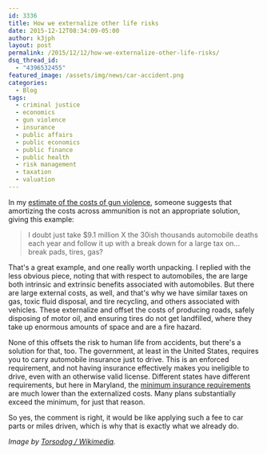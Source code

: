 ```yaml
---
id: 3336
title: How we externalize other life risks
date: 2015-12-12T08:34:09-05:00
author: k3jph
layout: post
permalink: /2015/12/12/how-we-externalize-other-life-risks/
dsq_thread_id:
  - "4396532455"
featured_image: /assets/img/news/car-accident.png
categories:
  - Blog
tags:
  - criminal justice
  - economics
  - gun violence
  - insurance
  - public affairs
  - public economics
  - public finance
  - public health
  - risk management
  - taxation
  - valuation
---
```

In my [estimate of the costs of gun violence](/2015/12/05/gun-related-violence-recession), someone suggests that amortizing the costs across ammunition is not an appropriate solution, giving this example:

> I doubt just take $9.1 million X the 30ish thousands automobile deaths each year and follow it up with a break down for a large tax on... break pads, tires, gas?

That's a great example, and one really worth unpacking.  I replied with the less obvious piece, noting that with respect to automobiles, the are large both intrinsic and extrinsic benefits associated with automobiles. But there are large external costs, as well, and that's why we have similar taxes on gas, toxic fluid disposal, and tire recycling, and others associated with vehicles.  These externalize and offset the costs of producing roads, safely disposing of motor oil, and ensuring tires do not get landfilled, where they take up enormous amounts of space and are a fire hazard.

None of this offsets the risk to human life from accidents, but there's a solution for that, too.  The government, at least in the United States, requires you to carry automobile insurance just to drive.  This is an enforced requirement, and not having insurance effectively makes you ineligible to drive, even with an otherwise valid license.  Different states have different requirements, but here in Maryland, the [minimum insurance requirements](https://www.geico.com/information/states/md/) are much lower than the externalized costs.  Many plans substantially exceed the minimum, for just that reason.  

So yes, the comment is right, it would be like applying such a fee to car parts or miles driven, which is why that is exactly what we already do.

_Image by [Torsodog / Wikimedia](https://commons.wikimedia.org/wiki/File:Japanese_car_accident_blur.jpg)._

